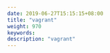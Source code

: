 ```yaml
---
date: 2019-06-27T15:15:15+08:00
title: "vagrant"
weight: 970
keywords: 
description: "vagrant"
---
```

